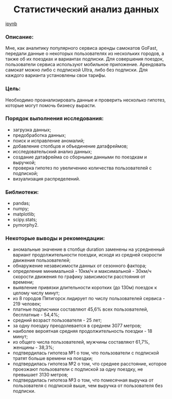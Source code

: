 <h1 align="center"> Статистический анализ данных </h1>

[ipynb](https://github.com/model4d/Portfolio/blob/main/02%20Procrastinate_pro/procrastinate_public.ipynb)

<h3> Описание: </h3>

Мне, как аналитику популярного сервиса аренды самокатов GoFast, передали данные о некоторых пользователях из нескольких городов, а также об их поездках и вариантах подписки. Для совершения поездок, пользователи сервиса используют мобильное приложение. Арендовать самокат можно либо с подпиской Ultra, либо без подписки. Для каждого варианта установлены свои тарифы.

<h3> Цель: </h3>

Необходимо проанализировать данные и проверить несколько гипотез, которые могут помочь бизнесу вырасти.
    
<h3> Порядок выполнения исследования: </h3>

* загрузка данных;
* предобработка данных;
* поиск и исправление аномалий;
* добавление столбцов и объединение датафреймов;
* исследовательский анализ данных;
* создание датафрейма со сборными данными по поездкам и выручкой;
* проверка гипотез по увеличению количества пользователей с подпиской;
* визуализация распределений.

<h3> Библиотеки: </h3>

* pandas;
* numpy;
* matplotlib;
* scipy.stats;
* pymorphy2.

<h3> Некоторые выводы и рекомендации: </h3>

* аномальные значение в столбце duration заменены на усредненный вариант продолжительности поездки, исходя из средней скорости движения пользователей;
* обнаружение независимости данных от сезонного фактора;
* определение минимальной - 10км/ч и максимальной - 30км/ч скорости движения по графику зависимости расстояния от времени;
* выявление привязки длительности коротких (до 130м) поездок к целому числу минут;
* из 8 городов Пятигорск лидирует по числу пользователей сервиса - 219 человек;
* платные подписчики составляют 45,6% всех пользователей, бесплатные - 54,4%;
* средний возраст пользователя - 25 лет;
* за одну поездку преодолевается в среднем 3077 метров;
* наиболее вероятная средняя продолжительность поездки - 18 минут;
* из общего числа пользователей, мужчины составляют 61,7%, женщины - 38,3%;
* подтвердилась гипотеза №1 о том, что пользователи с подпиской тратят больше времени на поездки;
* подтвердилась гипотеза №2 о том, что среднее расстояние, которое проезжают пользователи с подпиской за одну поездку, не превышает 3130 метров;
* подтвердилась гипотеза №3 о том, что помесячная выручка от пользователя с подпиской выше, чем выручка от пользователя без подписки.

